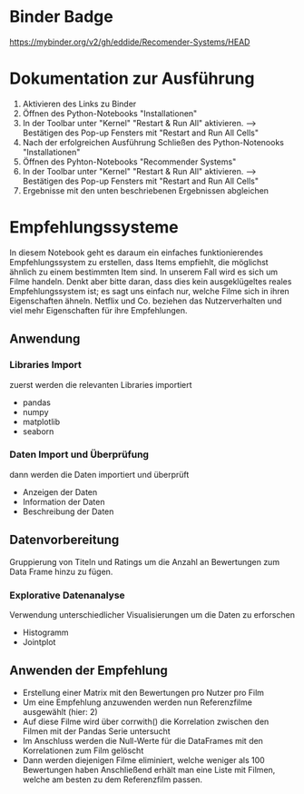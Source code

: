# Binder Badge
https://mybinder.org/v2/gh/eddide/Recomender-Systems/HEAD

# Dokumentation zur Ausführung
1. Aktivieren des Links zu Binder
2. Öffnen des Python-Notebooks "Installationen"
3. In der Toolbar unter "Kernel" "Restart & Run All" aktivieren. --> Bestätigen des Pop-up Fensters mit "Restart and Run All Cells"
4. Nach der erfolgreichen Ausführung Schließen des Python-Notenooks "Installationen"
5. Öffnen des Pyhton-Notebooks "Recommender Systems"
6. In der Toolbar unter "Kernel" "Restart & Run All" aktivieren. --> Bestätigen des Pop-up Fensters mit "Restart and Run All Cells"
7. Ergebnisse mit den unten beschriebenen Ergebnissen abgleichen

# Empfehlungssysteme
In diesem Notebook geht es daraum ein einfaches funktionierendes Empfehlungssystem zu erstellen, dass Items empfiehlt, die möglichst ähnlich zu einem bestimmten Item sind. In unserem Fall wird es sich um Filme handeln. Denkt aber bitte daran, dass dies kein ausgeklügeltes reales Empfehlungssystem ist; es sagt uns einfach nur, welche Filme sich in ihren Eigenschaften ähneln. Netflix und Co. beziehen das Nutzerverhalten und viel mehr Eigenschaften für ihre Empfehlungen.

## Anwendung
### Libraries Import
zuerst werden die relevanten Libraries importiert
- pandas
- numpy
- matplotlib
- seaborn
### Daten Import und Überprüfung
dann werden die Daten importiert und überprüft
- Anzeigen der Daten
- Information der Daten
- Beschreibung der Daten
## Datenvorbereitung
Gruppierung von Titeln und Ratings um die Anzahl an Bewertungen zum Data Frame hinzu zu fügen.
### Explorative Datenanalyse
Verwendung unterschiedlicher Visualisierungen um die Daten zu erforschen
- Histogramm
- Jointplot
## Anwenden der Empfehlung
- Erstellung einer Matrix mit den Bewertungen pro Nutzer pro Film
- Um eine Empfehlung anzuwenden werden nun Referenzfilme ausgewählt (hier: 2)
- Auf diese Filme wird über corrwith() die Korrelation zwischen den Filmen mit der Pandas Serie untersucht
- Im Anschluss werden die Null-Werte für die DataFrames mit den Korrelationen zum Film gelöscht
- Dann werden diejenigen Filme eliminiert, welche weniger als 100 Bewertungen haben
Anschließend erhält man eine Liste mit Filmen, welche am besten zu dem Referenzfilm passen.

